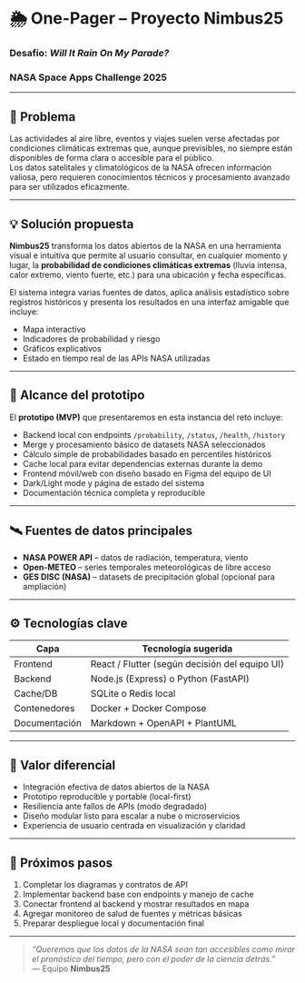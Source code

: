 # 🌦️ One-Pager – Proyecto Nimbus25  
### Desafío: *Will It Rain On My Parade?*  
### NASA Space Apps Challenge 2025

---

## 🎯 Problema

Las actividades al aire libre, eventos y viajes suelen verse afectadas por condiciones climáticas extremas que, aunque previsibles, no siempre están disponibles de forma clara o accesible para el público.  
Los datos satelitales y climatológicos de la NASA ofrecen información valiosa, pero requieren conocimientos técnicos y procesamiento avanzado para ser utilizados eficazmente.

---

## 💡 Solución propuesta

**Nimbus25** transforma los datos abiertos de la NASA en una herramienta visual e intuitiva que permite al usuario consultar, en cualquier momento y lugar, la **probabilidad de condiciones climáticas extremas** (lluvia intensa, calor extremo, viento fuerte, etc.) para una ubicación y fecha específicas.  

El sistema integra varias fuentes de datos, aplica análisis estadístico sobre registros históricos y presenta los resultados en una interfaz amigable que incluye:
- Mapa interactivo  
- Indicadores de probabilidad y riesgo  
- Gráficos explicativos  
- Estado en tiempo real de las APIs NASA utilizadas  

---

## 🧩 Alcance del prototipo

El **prototipo (MVP)** que presentaremos en esta instancia del reto incluye:

- Backend local con endpoints `/probability`, `/status`, `/health`, `/history`
- Merge y procesamiento básico de datasets NASA seleccionados  
- Cálculo simple de probabilidades basado en percentiles históricos  
- Cache local para evitar dependencias externas durante la demo  
- Frontend móvil/web con diseño basado en Figma del equipo de UI  
- Dark/Light mode y página de estado del sistema  
- Documentación técnica completa y reproducible  

---

## 🛰️ Fuentes de datos principales

- **NASA POWER API** – datos de radiación, temperatura, viento  
- **Open-METEO** – series temporales meteorológicas de libre acceso  
- **GES DISC (NASA)** – datasets de precipitación global (opcional para ampliación)

---

## ⚙️ Tecnologías clave

| Capa | Tecnología sugerida |
|------|----------------------|
| Frontend | React / Flutter (según decisión del equipo UI) |
| Backend | Node.js (Express) o Python (FastAPI) |
| Cache/DB | SQLite o Redis local |
| Contenedores | Docker + Docker Compose |
| Documentación | Markdown + OpenAPI + PlantUML |

---

## 🧠 Valor diferencial

- Integración efectiva de datos abiertos de la NASA  
- Prototipo reproducible y portable (local-first)  
- Resiliencia ante fallos de APIs (modo degradado)  
- Diseño modular listo para escalar a nube o microservicios  
- Experiencia de usuario centrada en visualización y claridad  

---

## 🚀 Próximos pasos

1. Completar los diagramas y contratos de API  
2. Implementar backend base con endpoints y manejo de cache  
3. Conectar frontend al backend y mostrar resultados en mapa  
4. Agregar monitoreo de salud de fuentes y métricas básicas  
5. Preparar despliegue local y documentación final

---

> *“Queremos que los datos de la NASA sean tan accesibles como mirar el pronóstico del tiempo, pero con el poder de la ciencia detrás.”*  
> — Equipo **Nimbus25**